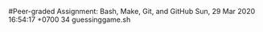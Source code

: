 #Peer-graded Assignment: Bash, Make, Git, and GitHub
Sun, 29 Mar 2020 16:54:17 +0700
34 guessinggame.sh
